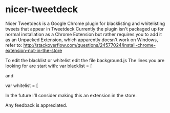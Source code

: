 # nicer-tweetdeck
Nicer Tweetdeck is a Google Chrome plugin for blacklisting and whitelisting tweets that appear in Tweetdeck
Currently the plugin isn't packaged up for normal installation as a Chrome Extension but rather requires you
to add it as an Unpacked Extension, which apparently doesn't work on Windows, refer to: http://stackoverflow.com/questions/24577024/install-chrome-extension-not-in-the-store

To edit the blacklist or whitelist edit the file background.js
The lines you are looking for are start with:
var blacklist = [

and

var whitelist = [

In the future I'll consider making this an extension in the store.

Any feedback is appreciated.
